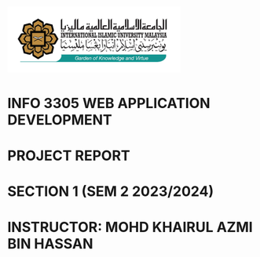 # <img src="./logo IIUM.png" width="70%">
# INFO 3305 WEB APPLICATION DEVELOPMENT
# PROJECT REPORT
# SECTION 1 (SEM 2 2023/2024)
# INSTRUCTOR: MOHD KHAIRUL AZMI BIN HASSAN
